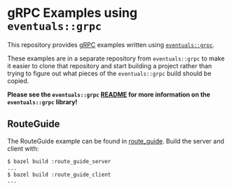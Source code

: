 # gRPC Examples using `eventuals::grpc`

This repository provides [gRPC](https://grpc.io) examples written using [`eventuals::grpc`](https://github.com/3rdparty/eventuals-grpc).

These examples are in a separate repository from `eventuals::grpc` to make it easier to clone that repository and start building a project rather than trying to figure out what pieces of the `eventuals::grpc` build should be copied.

**Please see the `eventuals::grpc` [README](https://github.com/3rdparty/eventuals-grpc) for more information on the `eventuals::grpc` library!**

## RouteGuide

The RouteGuide example can be found in [route_guide](https://github.com/3rdparty/eventuals-grpc-examples/tree/master/route_guide). Build the server and client with:

```sh
$ bazel build :route_guide_server
...
$ bazel build :route_guide_client
...
```